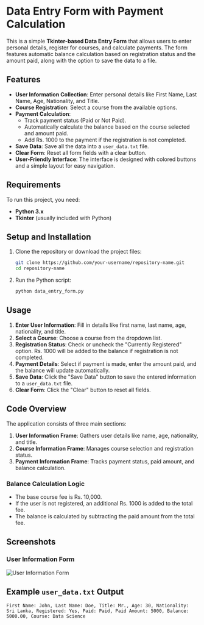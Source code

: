 # Data Entry Form with Payment Calculation

This is a simple **Tkinter-based Data Entry Form** that allows users to enter personal details, register for courses, and calculate payments. The form features automatic balance calculation based on registration status and the amount paid, along with the option to save the data to a file.

## Features

- **User Information Collection**: Enter personal details like First Name, Last Name, Age, Nationality, and Title.
- **Course Registration**: Select a course from the available options.
- **Payment Calculation**:
  - Track payment status (Paid or Not Paid).
  - Automatically calculate the balance based on the course selected and amount paid.
  - Add Rs. 1000 to the payment if the registration is not completed.
- **Save Data**: Save all the data into a `user_data.txt` file.
- **Clear Form**: Reset all form fields with a clear button.
- **User-Friendly Interface**: The interface is designed with colored buttons and a simple layout for easy navigation.

## Requirements

To run this project, you need:

- **Python 3.x**
- **Tkinter** (usually included with Python)

## Setup and Installation

1. Clone the repository or download the project files:
    ```bash
    git clone https://github.com/your-username/repository-name.git
    cd repository-name
    ```

2. Run the Python script:
    ```bash
    python data_entry_form.py
    ```

## Usage

1. **Enter User Information**: Fill in details like first name, last name, age, nationality, and title.
2. **Select a Course**: Choose a course from the dropdown list.
3. **Registration Status**: Check or uncheck the "Currently Registered" option. Rs. 1000 will be added to the balance if registration is not completed.
4. **Payment Details**: Select if payment is made, enter the amount paid, and the balance will update automatically.
5. **Save Data**: Click the "Save Data" button to save the entered information to a `user_data.txt` file.
6. **Clear Form**: Click the "Clear" button to reset all fields.

## Code Overview

The application consists of three main sections:

1. **User Information Frame**: Gathers user details like name, age, nationality, and title.
2. **Course Information Frame**: Manages course selection and registration status.
3. **Payment Information Frame**: Tracks payment status, paid amount, and balance calculation.

### Balance Calculation Logic
- The base course fee is Rs. 10,000.
- If the user is not registered, an additional Rs. 1000 is added to the total fee.
- The balance is calculated by subtracting the paid amount from the total fee.

## Screenshots

### User Information Form
![User Information Form](screenshots/user_info_screenshot.png)



## Example `user_data.txt` Output

```plaintext
First Name: John, Last Name: Doe, Title: Mr., Age: 30, Nationality: Sri Lanka, Registered: Yes, Paid: Paid, Paid Amount: 5000, Balance: 5000.00, Course: Data Science
